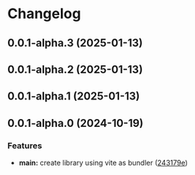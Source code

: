 # Changelog

## 0.0.1-alpha.3 (2025-01-13)

## 0.0.1-alpha.2 (2025-01-13)

## 0.0.1-alpha.1 (2025-01-13)

## 0.0.1-alpha.0 (2024-10-19)

### Features

- **main:** create library using vite as bundler ([243179e](https://github.com/arpitmalik832/react-js-vite-library/commit/243179e39fdc802b4b6d752571f2906792d21cd7))
